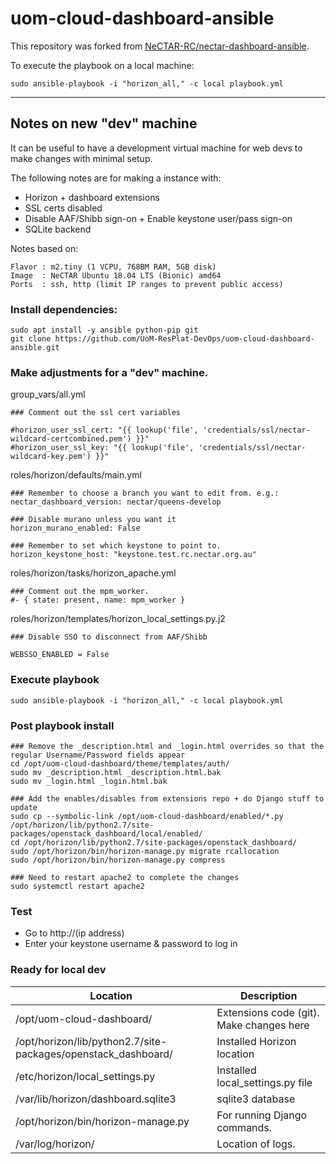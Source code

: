 # uom-cloud-dashboard-ansible

This repository was forked from [NeCTAR-RC/nectar-dashboard-ansible](https://github.com/NeCTAR-RC/nectar-dashboard-ansible/).

To execute the playbook on a local machine:
```
sudo ansible-playbook -i "horizon_all," -c local playbook.yml
```

----
## Notes on new "dev" machine

It can be useful to have a development virtual machine for web devs to make changes with minimal setup.

The following notes are for making a instance with:
- Horizon + dashboard extensions
- SSL certs disabled
- Disable AAF/Shibb sign-on + Enable keystone user/pass sign-on
- SQLite backend


Notes based on:
```
Flavor : m2.tiny (1 VCPU, 768BM RAM, 5GB disk)
Image  : NeCTAR Ubuntu 18.04 LTS (Bionic) amd64
Ports  : ssh, http (limit IP ranges to prevent public access)
```

### Install dependencies:
```
sudo apt install -y ansible python-pip git
git clone https://github.com/UoM-ResPlat-DevOps/uom-cloud-dashboard-ansible.git
```

### Make adjustments for a "dev" machine.

group_vars/all.yml
```
### Comment out the ssl cert variables

#horizon_user_ssl_cert: "{{ lookup('file', 'credentials/ssl/nectar-wildcard-certcombined.pem') }}"
#horizon_user_ssl_key: "{{ lookup('file', 'credentials/ssl/nectar-wildcard-key.pem') }}"
```

roles/horizon/defaults/main.yml
```
### Remember to choose a branch you want to edit from. e.g.:
nectar_dashboard_version: nectar/queens-develop

### Disable murano unless you want it
horizon_murano_enabled: False

### Remember to set which keystone to point to.
horizon_keystone_host: "keystone.test.rc.nectar.org.au"
```


roles/horizon/tasks/horizon_apache.yml
```
### Comment out the mpm_worker.
#- { state: present, name: mpm_worker }
```

roles/horizon/templates/horizon_local_settings.py.j2
```
### Disable SSO to disconnect from AAF/Shibb

WEBSSO_ENABLED = False
```



### Execute playbook
```
sudo ansible-playbook -i "horizon_all," -c local playbook.yml
```

### Post playbook install
```
### Remove the _description.html and _login.html overrides so that the regular Username/Password fields appear
cd /opt/uom-cloud-dashboard/theme/templates/auth/
sudo mv _description.html _description.html.bak
sudo mv _login.html _login.html.bak

### Add the enables/disables from extensions repo + do Django stuff to update
sudo cp --symbolic-link /opt/uom-cloud-dashboard/enabled/*.py  /opt/horizon/lib/python2.7/site-packages/openstack_dashboard/local/enabled/
cd /opt/horizon/lib/python2.7/site-packages/openstack_dashboard/
sudo /opt/horizon/bin/horizon-manage.py migrate rcallocation
sudo /opt/horizon/bin/horizon-manage.py compress

### Need to restart apache2 to complete the changes
sudo systemctl restart apache2
```


### Test
- Go to http://(ip address)
- Enter your keystone username & password to log in


### Ready for local dev

| Location | Description |
| --- | --- |
| /opt/uom-cloud-dashboard/ | Extensions code (git). Make changes here |
| /opt/horizon/lib/python2.7/site-packages/openstack_dashboard/ | Installed Horizon location |
| /etc/horizon/local_settings.py | Installed local_settings.py file |
| /var/lib/horizon/dashboard.sqlite3 | sqlite3 database |
| /opt/horizon/bin/horizon-manage.py | For running Django commands. |
| /var/log/horizon/ | Location of logs. |
